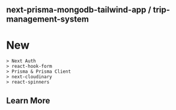 ## next-prisma-mongodb-tailwind-app / trip-management-system

# New
    > Next Auth
    > react-hook-form
    > Prisma & Prisma Client
    > next-cloudinary
    > react-spinners

## Learn More



<!-- ## Deploy on Vercel -->
